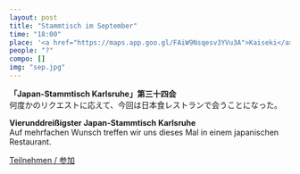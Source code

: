 ```yaml
---
layout: post
title: "Stammtisch im September"
time: "18:00"
place: '<a href="https://maps.app.goo.gl/FAiW9Nsqesv3YVu3A">Kaiseki</a>'
people: "?"
compo: []
img: "sep.jpg"
---
```



**「Japan-Stammtisch Karlsruhe」第三十四会**  
何度かのリクエストに応えて、今回は日本食レストランで会うことになった。

**Vierunddreißigster Japan-Stammtisch Karlsruhe**  
Auf mehrfachen Wunsch treffen wir uns dieses Mal in einem japanischen Restaurant.

[Teilnehmen / 参加](https://nuudel.digitalcourage.de/vS2gHAsYZhc6CDsB)
